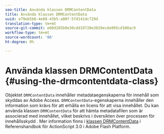 ```yaml
---
seo-title: Använda klassen DRMContentData
title: Använda klassen DRMContentData
uuid: e79eb5b8-4e88-43b5-a80f-5fd141dc729d
translation-type: tm+mt
source-git-commit: e60d285b9e30cdd19728e3029ecda995cd100ac9
workflow-type: tm+mt
source-wordcount: '86'
ht-degree: 0%

---
```



# Använda klassen DRMContentData {#using-the-drmcontentdata-class}

Objektet `DRMContentData` innehåller metadataegenskaperna för innehåll som skyddas av Adobe Access. `DRMContentData`-egenskaperna innehåller den information som krävs för att erhålla en licens för att visa innehållet. Du kan använda klassen `DRMContentData` för att hämta metadatafilen som är associerad med innehållet, vilket beskrivs i översikten över processen för innehållsskydd *.* Mer information finns i [klassen DRMContentData](https://help.adobe.com/en_US/FlashPlatform/reference/actionscript/3/flash/net/drm/DRMContentData.html) i Referenshandbok för ActionScript 3.0 i Adobe Flash Platform.